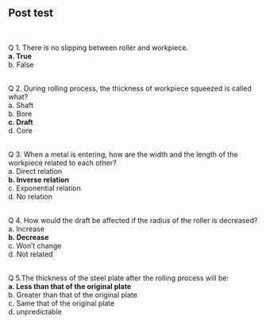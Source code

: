 ## Post test
<br>

Q 1. There is no slipping between roller and workpiece.<br>
<b>a. True</b><br>
b. False<br><br>

Q 2.  During rolling process, the thickness of workpiece squeezed is called what?<br>
a. Shaft<br>
b. Bore<br>
<b>c. Draft</b><br>
d. Core<br><br>

Q 3. When a metal is entering, how are the width and the length of the workpiece related to each other?<br>
a. Direct relation<br>
<b>b. Inverse relation</b><br>
c. Exponential relation<br>
d. No relation<br><br>

Q 4. How would the draft be affected if the radius of the roller is decreased? <br>
a. Increase<br>
<b>b. Decrease</b><br>
c. Won’t change<br>
d. Not related<br><br>


Q 5.The thickness of the steel plate after the rolling process will be:<br>
<b>a. Less than that of the original plate</b><br>
b. Greater than that of the original plate<br>
c. Same that of the original plate</b><br>
d. unpredictable<br><br>
